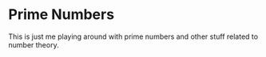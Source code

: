 # Prime Numbers

This is just me playing around with prime numbers and other stuff related to number theory.

